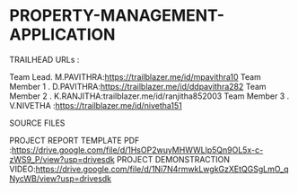 # PROPERTY-MANAGEMENT-APPLICATION

TRAILHEAD URLs :

Team Lead. M.PAVITHRA:https://trailblazer.me/id/mpavithra10
Team Member 1 . D.PAVITHRA:https://trailblazer.me/id/ddpavithra282
Team Member 2 . K.RANJITHA:trailblazer.me/id/ranjitha852003
Team Member 3 . V.NIVETHA :https://trailblazer.me/id/nivetha151

SOURCE FILES

PROJECT REPORT TEMPLATE PDF :https://drive.google.com/file/d/1HsOP2wuyMHWWLlp5Qn9OL5x-c-zWS9_P/view?usp=drivesdk
PROJECT DEMONSTRACTION VIDEO:https://drive.google.com/file/d/1Ni7N4rmwkLwgkGzXEtQGSgLmO_qNycWB/view?usp=drivesdk
